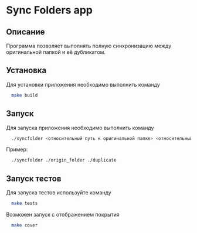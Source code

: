 # Sync Folders app

## Описание

Программа позволяет выполнять полную синхронизацию между оригинальной папкой и её дубликатом.

## Установка

Для установки приложения необходимо выполнить команду

```bash
  make build
```
## Запуск

Для запуска приложения необходимо выполнить команду

```bash
  ./syncfolder <относительный путь к оригинальной папке> <относительный путь к дублирующей папке> 
```
Пример:
```bash
  ./syncfolder ./origin_folder ./duplicate 
```

## Запуск тестов

Для запуска тестов используйте команду

```bash
  make tests
```
Возможен запуск с отображением покрытия

```bash
  make cover
```